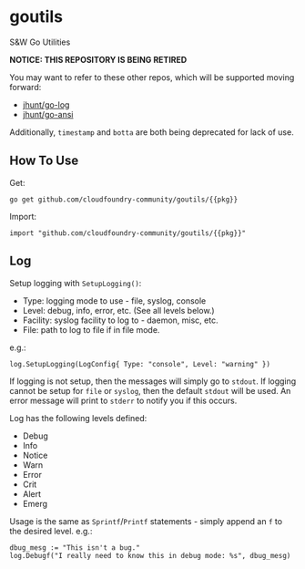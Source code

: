 # goutils
S&amp;W Go Utilities

**NOTICE: THIS REPOSITORY IS BEING RETIRED**

You may want to refer to these other repos, which will be
supported moving forward:

- [jhunt/go-log](https://github.com/jhunt/go-log)
- [jhunt/go-ansi](https://github.com/jhunt/go-ansi)

Additionally, `timestamp` and `botta` are both being deprecated
for lack of use.

## How To Use

Get:

```
go get github.com/cloudfoundry-community/goutils/{{pkg}}
```

Import:

```
import "github.com/cloudfoundry-community/goutils/{{pkg}}"
```

## Log

Setup logging with `SetupLogging()`:
 * Type: logging mode to use - file, syslog, console
 * Level: debug, info, error, etc. (See all levels below.)
 * Facility: syslog facility to log to - daemon, misc, etc.
 * File: path to log to file if in file mode.

e.g.:

```
log.SetupLogging(LogConfig{ Type: "console", Level: "warning" })
```

If logging is not setup, then the messages will simply go to `stdout`. If logging cannot be setup for `file` or `syslog`, then the default `stdout` will be used. An error message will print to `stderr` to notify you if this occurs.

Log has the following levels defined:

* Debug
* Info
* Notice
* Warn
* Error
* Crit
* Alert
* Emerg

Usage is the same as `Sprintf`/`Printf` statements - simply append an `f` to the desired level. e.g.:

```
dbug_mesg := "This isn't a bug."
log.Debugf("I really need to know this in debug mode: %s", dbug_mesg)
```
